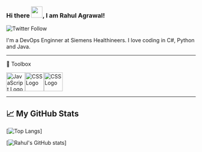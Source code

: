 ### Hi there <img src="https://raw.githubusercontent.com/MartinHeinz/MartinHeinz/master/wave.gif" width="30px">, I am Rahul Agrawal!

![Twitter Follow](https://img.shields.io/twitter/follow/rahulagrwl96?style=social)

I'm a DevOps Enginner at Siemens Healthineers. I love coding in C#, Python and Java.

---

🧰 Toolbox

<img src="https://cdn.worldvectorlogo.com/logos/logo-android.svg" alt="JavaScript Logo" width="50" height="50"/><img src="https://cdn.worldvectorlogo.com/logos/java-4.svg" alt="CSS Logo" width="50" height="50"/><img src="https://cdn.worldvectorlogo.com/logos/python-4.svg" alt="CSS Logo" width="50" height="50"/>

---

## &#x1f4c8; My GitHub Stats

[![Top Langs](https://github-readme-stats.vercel.app/api/top-langs/?username=rahul-119966&hide=java,html,css&theme=radical)]

[![Rahul's GitHub stats](https://github-readme-stats.vercel.app/api?username=rahul-119966&count_private=true&show_icons=true&theme=radical)]

